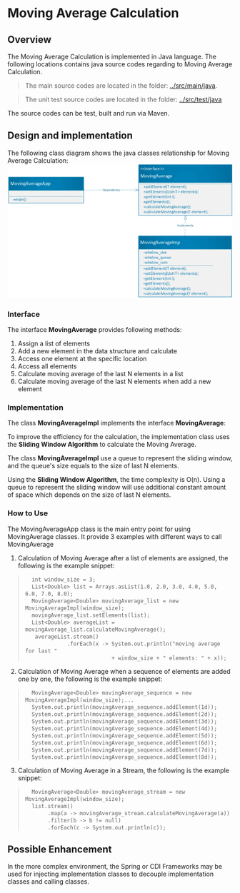 # Moving Average Calculation

## Overview

The Moving Average Calculation is implemented in Java language. 
The following locations contains java source codes regarding to Moving Average Calculation.
 
>The main source codes are located in the folder: [../src/main/java](../src/main/java). 

>The unit test source codes are located in the folder: [../src/test/java](../src/test/java)

The source codes can be test, built and run via Maven. 

## Design and implementation 

The following class diagram shows the java classes relationship for Moving Average Calculation: 
![MovingAverage class diagram](drawing1.gif)

### Interface
The interface **MovingAverage<T>** provides following methods: 

   1. Assign a list of elements
   2. Add a new element in the data structure and calculate
   3. Access one element at the specific location
   4. Access all elements 
   5. Calculate moving average of the last N elements in a list 
   6. Calculate moving average of the last N elements when add a new element 

### Implementation
 The class **MovingAverageImpl** implements the interface **MovingAverage**: 

To improve the efficiency for the calculation, the implementation class uses the **Sliding Window Algorithm** to calculate the Moving Average. 

The class **MovingAverageImpl** use a queue to represent the sliding window, and the queue's size equals to the size of last N elements.

Using the **Sliding Window Algorithm**, the time complexity is O(n). Using a queue to represent the sliding window will use additional constant amount of space which depends on the size of last N elements.

### How to Use
  The MovingAverageApp class is the main entry point for using MovingAverage classes. It provide 3 examples with different ways to call MovingAverage 
  
  1. Calculation of Moving Average after a list of elements are assigned, the following is the example snippet:      
  
>	    int window_size = 3;     
>	    List<Double> list = Arrays.asList(1.0, 2.0, 3.0, 4.0, 5.0, 6.0, 7.0, 8.0);    	
>		MovingAverage<Double> movingAverage_list = new MovingAverageImpl(window_size);		
>		movingAverage_list.setElements(list);		
>		List<Double> averageList = movingAverage_list.calculateMovingAverage();	             
>        averageList.stream()
>		           .forEach(x -> System.out.println("moving average for last " 
>		                         + window_size + " elements: " + x));

   2. Calculation of Moving Average when a sequence of elements are added one by one, the following is the example snippet:      
        
>       MovingAverage<Double> movingAverage_sequence = new MovingAverageImpl(window_size);...
>       System.out.println(movingAverage_sequence.addElement(1d));	   	
>       System.out.println(movingAverage_sequence.addElement(2d));	   	
>       System.out.println(movingAverage_sequence.addElement(3d));   	
>       System.out.println(movingAverage_sequence.addElement(4d));
>       System.out.println(movingAverage_sequence.addElement(5d));
>       System.out.println(movingAverage_sequence.addElement(6d));
>       System.out.println(movingAverage_sequence.addElement(7d));
>       System.out.println(movingAverage_sequence.addElement(8d));
	   	
   3. Calculation of Moving Average in a Stream, the following is the example snippet:  		
    
>       MovingAverage<Double> movingAverage_stream = new MovingAverageImpl(window_size);
>       list.stream()   	     
>            .map(a -> movingAverage_stream.calculateMovingAverage(a))
>            .filter(b -> b != null)
>            .forEach(c -> System.out.println(c));
	   	     
## Possible Enhancement
In the more complex environment, the Spring or CDI Frameworks may be used for injecting implementation classes to decouple implementation classes and calling classes. 	   	     
